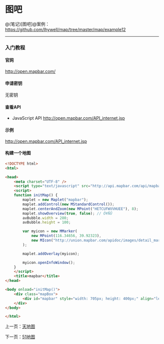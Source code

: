 图吧
====================

@(笔记)[图吧]@案例：https://github.com/lhywell/map/tree/master/map/example12

-------------------

### 入门教程

#### 官网
http://open.mapbar.com/

#### 申请密钥
无密钥

#### 查看API
- JavaScript API
http://open.mapbar.com/API_internet.jsp


#### 示例
http://open.mapbar.com/API_internet.jsp

#### 构建一个地图

```html
<!DOCTYPE html>
<html>

<head>
    <meta charset="UTF-8" />
    <script type="text/javascript" src="http://api.mapbar.com/api/mapbar31.2.js"></script>
    <script>
    function initMap() {
        maplet = new Maplet("mapbar");
        maplet.addControl(new MStandardControl());
        maplet.centerAndZoom(new MPoint("HETCUFWVVHUEE"), 8);
        maplet.showOverview(true, false); // Ó¥ÑÛ
        avBubble.width = 280;
        avBubble.height = 100;

        var myicon = new MMarker(
            new MPoint(116.34656, 39.92323),
            new MIcon("http://union.mapbar.com/apidoc/images/detail_mark.gif", 24, 24)
        );

        maplet.addOverlay(myicon);

        myicon.openInfoWindow();
    }
    </script>
    <title>mapbar</title>
</head>

<body onload="initMap()">
    <div class="mapBox">
        <div id="mapbar" style="width: 705px; height: 400px;" align="left"></div>
    </div>
</body>

</html>
```

上一页：[天地图](https://github.com/lhywell/map/blob/master/map/1.8README.md)

下一页：[51地图](https://github.com/lhywell/map/blob/master/map/1.901README.md)
